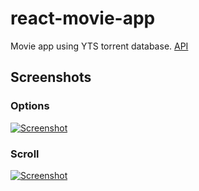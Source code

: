 # react-movie-app

Movie app using YTS torrent database. [API][yts]

## Screenshots
### Options
[![Screenshot](screenshot/options-shot.gif)](https://github.com/junlee91/react-movie-app/blob/master/images/options-shot.gif)
### Scroll
[![Screenshot](screenshot/scroll-shot.gif)](https://github.com/junlee91/react-movie-app/blob/master/images/scroll-shot.gif)



[yts]: https://yts.am/api#list_movies

